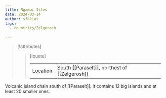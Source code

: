 ```yaml
---
title: Ngamui Isles
date: 2024-03-14
author: sfakias
tags:
  - countries/Zelgerosh

---
```

> [!attributes]
> 
> > [!quote]
> >
> > | | |
> > | --- | --- |
> > | Location | South [[Paraselt]], northest of [[Zelgerosh]] |

Volcanic island chain south of [[Paraselt]]. It contains 12 big islands and at least 20 smaller ones.